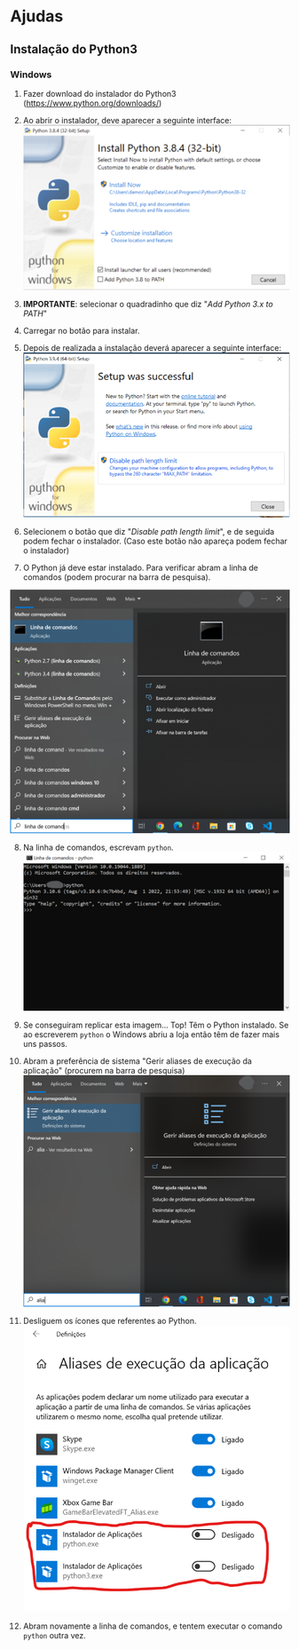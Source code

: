 # Ajudas

## Instalação do Python3

### Windows

1. Fazer download do instalador do Python3 (https://www.python.org/downloads/)

2. Ao abrir o instalador, deve aparecer a seguinte interface:
![](/docs/installer_windows.png)

3. **IMPORTANTE**: selecionar o quadradinho que diz "*Add Python 3.x to PATH*"

4. Carregar no botão para instalar.

5. Depois de realizada a instalação deverá aparecer a seguinte interface:
![](/docs/disable_path_limit.png)

6. Selecionem o botão que diz "*Disable path length limit*", e de seguida podem fechar o instalador. (Caso este botão não apareça podem fechar o instalador)

7. O Python já deve estar instalado. Para verificar abram a linha de comandos (podem procurar na barra de pesquisa).

![](/docs/search_command_line.png)


8. Na linha de comandos, escrevam `python`.
![](/docs/command_line.png)

9. Se conseguiram replicar esta imagem... Top! Têm o Python instalado. Se ao escreverem `python` o Windows abriu a loja então têm de fazer mais uns passos.

10. Abram a preferência de sistema "Gerir aliases de execução da aplicação" (procurem na barra de pesquisa)
![](/docs/search_aliases.png)

11. Desliguem os ícones que referentes ao Python.
![](/docs/aliases.png)

12. Abram novamente a linha de comandos, e tentem executar o comando `python` outra vez.